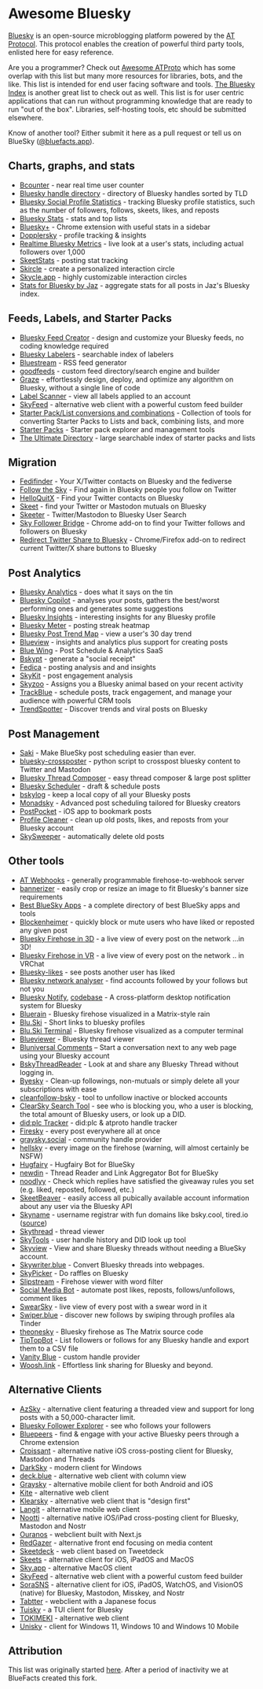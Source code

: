 # Awesome Bluesky

[Bluesky](https://github.com/bluesky-social/) is an open-source microblogging platform powered by the [AT Protocol](https://atproto.com/). This protocol enables the creation of powerful third party tools, enlisted here for easy reference.

Are you a programmer? Check out [Awesome ATProto](https://github.com/beeman/awesome-atproto) which has some overlap with this list but many more resources for libraries, bots, and the like. This list is intended for end user facing software and tools. [The Bluesky Index](https://github.com/scrub-dev/bsky-index/) is another great list to check out as well. This list is for user centric applications that can run without programming knowledge that are ready to run "out of the box". Libraries, self-hosting tools, etc should be submitted elsewhere.

Know of another tool? Either submit it here as a pull request or tell us on BlueSky ([@bluefacts.app](https://bsky.app/profile/bluefacts.app)).

## Charts, graphs, and stats
 - [Bcounter](https://bcounter.nat.vg/) - near real time user counter
 - [Bluesky handle directory](https://blue.mackuba.eu/directory/) - directory of Bluesky handles sorted by TLD
 - [Bluesky Social Profile Statistics](https://bstat.app/) - tracking Bluesky profile statistics, such as the number of followers, follows, skeets, likes, and reposts
 - [Bluesky Stats](https://vqv.app/stats) - stats and top lists
 - [Bluesky+](https://chromewebstore.google.com/detail/bluesky+/flbheallcbkoaffegmjenkpojhocmdla) - Chrome extension with useful stats in a sidebar
 - [Dopplersky](https://dopplersky.com) - profile tracking & insights
 - [Realtime Bluesky Metrics](https://realtime.blue/) - live look at a user's stats, including actual followers over 1,000
 - [SkeetStats](https://skeetstats.xyz/) - posting stat tracking
 - [Skircle](https://skircle.me/) - create a personalized interaction circle
 - [Skycle.app](https://skycle.app/) - highly customizable interaction circles 
 - [Stats for Bluesky by Jaz](https://bsky.jazco.dev/) - aggregate stats for all posts in Jaz's Bluesky index.
 
## Feeds, Labels, and Starter Packs
 - [Bluesky Feed Creator](https://blueskyfeedcreator.com/) - design and customize your Bluesky feeds, no coding knowledge required
 - [Bluesky Labelers](https://www.bluesky-labelers.io/) - searchable index of labelers
 - [Bluestream](https://bluestream.deno.dev/) - RSS feed generator
 - [goodfeeds](https://goodfeeds.co/) - custom feed directory/search engine and builder
 - [Graze](https://www.graze.social/) - effortlessly design, deploy, and optimize any algorithm on Bluesky, without a single line of code
 - [Label Scanner](https://blue.mackuba.eu/scanner/) - view all labels applied to an account
 - [SkyFeed](https://skyfeed.app) - alternative web client with a powerful custom feed builder
 - [Starter Pack/List conversions and combinations](https://nws-bot.us/bskyStarterPack.php) - Collection of tools for converting Starter Packs to Lists and back, combining lists, and more
 - [Starter Packs](https://www.starterpacks.net) - Starter pack explorer and management tools
 - [The Ultimate Directory](https://blueskydirectory.com/) - large searchable index of starter packs and lists

## Migration
 - [Fedifinder](https://fedifinder.glitch.me/) - Your X/Twitter contacts on Bluesky and the fediverse
 - [Follow the Sky](https://gggdomi.github.io/follow-the-sky/) - Find again in Bluesky people you follow on Twitter
 - [HelloQuitX](https://app.helloquitx.com/) - Find your Twitter contacts on Bluesky
 - [Skeet](https://skeet.labnotes.org/) - find your Twitter or Mastodon mutuals on Bluesky
 - [Skeeter](https://skeeter.streamlit.app/) - Twitter/Mastodon to Bluesky User Search
 - [Sky Follower Bridge](https://www.sky-follower-bridge.dev) - Chrome add-on to find your Twitter follows and followers on Bluesky
 - [Redirect Twitter Share to Bluesky](https://share.notx.blue/) - Chrome/Firefox add-on to redirect current Twitter/X share buttons to Bluesky

## Post Analytics
 - [Bluesky Analytics](https://bluesky-insights.dwagentai.com/) - does what it says on the tin
 - [Bluesky Copilot](https://bskycopilot.com) - analyses your posts, gathers the best/worst performing ones and generates some suggestions
 - [Bluesky Insights](https://bskyinsights.com) - interesting insights for any Bluesky profile
 - [Bluesky Meter](https://blueskymeter.com) - posting streak heatmap
 - [Bluesky Post Trend Map](https://bsky-post-map.vercel.app/) - view a user's 30 day trend
 - [Blueview](https://blueview.app/) - insights and analytics plus support for creating posts
 - [Blue Wing](https://bluew.ing) - Post Schedule & Analytics SaaS
 - [Bskypt](https://bskypt.vercel.app/) - generate a "social receipt"
 - [Fedica](https://fedica.com/) - posting analysis and and insights
 - [SkyKit](https://skykit.blue/) - post engagement analysis
 - [Skyzoo](https://skyzoo.blue/) - Assigns you a Bluesky animal based on your recent activity
 - [TrackBlue](https://track.blue/) - schedule posts, track engagement, and manage your audience with powerful CRM tools
 - [TrendSpotter](https://www.trendspotter.blue/) - Discover trends and viral posts on Bluesky

## Post Management 
 - [Saki](https://usesaki.com) - Make BlueSky post scheduling easier than ever.
 - [bluesky-crossposter](https://github.com/Linus2punkt0/bluesky-crossposter) - python script to crosspost bluesky content to Twitter and Mastodon
 - [Bluesky Thread Composer](https://bluesky-thread-composer.pages.dev/) - easy thread composer & large post splitter
 - [Bluesky Scheduler](https://www.blueskyscheduler.com/) - draft & schedule posts
 - [bskylog](https://github.com/hidea/app_bskylog) - keep a local copy of all your Bluesky posts
 - [Monadsky](https://monadsky.com) - Advanced post scheduling tailored for Bluesky creators
 - [PostPocket](https://apps.apple.com/au/app/postpocket-save-read-later/id6670723615) - iOS app to bookmark posts
 - [Profile Cleaner](https://bsky.jazco.dev/cleanup) - clean up old posts, likes, and reposts from your Bluesky account
 - [SkySweeper](https://skysweeper.p8.lu/) - automatically delete old posts
 

## Other tools
 - [AT Webhooks](https://atprotowebhooks.com) - generally programmable firehose-to-webhook server
 - [bannerizer](https://bannerizer.glitch.me/) - easily crop or resize an image to fit Bluesky's banner size requirements
 - [Best BlueSky Apps](https://bestblueskyapps.com) - a complete directory of best BlueSky apps and tools
 - [Blockenheimer](https://blockenheimer.click/) - quickly block or mute users who have liked or reposted any given post
 - [Bluesky Firehose in 3D](https://firehose3d.theo.io/) - a live view of every post on the network ...in 3D!
 - [Bluesky Firehose in VR](https://vrchat.com/home/world/wrld_52865286-5286-5286-5286-528652865286/info) - a live view of every post on the network .. in VRChat
 - [Bluesky-likes](https://luizzeroxis.github.io/bluesky-likes/) - see posts another user has liked
 - [Bluesky network analyser](https://bsky-follow-finder.theo.io/) - find accounts followed by your follows but not you
 - [Bluesky Notify](https://pypi.org/project/bluesky-notify/), [codebase](https://github.com/jerdog/bluesky-notify/) - A cross-platform desktop notification system for Bluesky
 - [Bluerain](https://simone.computer/bluerain) - Bluesky firehose visualized in a Matrix-style rain
 - [Blu.Ski](https://blu.ski) - Short links to bluesky profiles
 - [Blu.Ski Terminal](https://blu.ski/terminal) - Bluesky firehose visualized as a computer terminal
 - [Blueviewer](https://blueviewer.pages.dev/) - Bluesky thread viewer
 - [Bluniversal Comments](https://github.com/joneslloyd/bluniversal-comments) – Start a conversation next to any web page using your Bluesky account
 - [BskyThreadReader](https://bskythreadreader.glitch.me/) - Look at and share any Bluesky Thread without logging in.
 - [Byesky](https://byesky.pirhoo.com/) - Clean-up followings, non-mutuals or simply delete all your subscriptions with ease
 - [cleanfollow-bsky](https://cleanfollow-bsky.pages.dev/) - tool to unfollow inactive or blocked accounts
 - [ClearSky Search Tool](https://clearsky.app/) - see who is blocking you, who a user is blocking, the total amount of Bluesky users, or look up a DID.
 - [did:plc Tracker](https://plc-handle-tracker.kpherox.dev/) - did:plc & atproto handle tracker
 - [Firesky](https://firesky.tv/) - every post everywhere all at once
 - [graysky.social](https://graysky.social/) - community handle provider
 - [hellsky](https://hellsky.vvvvv.co/) - every image on the firehose (warning, will almost certainly be NSFW)
 - [Hugfairy](https://hugfairy.haider.id) - Hugfairy Bot for BlueSky
 - [newdin](https://read.newdin.com) - Thread Reader and Link Aggregator Bot for BlueSky
 - [noodlyy](https://www.noodlyy.com/) - Check which replies have satisfied the giveaway rules you set (e.g. liked, reposted, followed, etc.)
 - [SkeetBeaver](https://skeetbeaver.pages.dev/) - easily access all pubically available account information about any user via the Bluesky API
 - [Skyname](https://skyna.me) - username registrar with fun domains like bsky.cool, tired.io ([source](https://github.com/darnfish/skyname))
 - [Skythread](https://blue.mackuba.eu/skythread/) - thread viewer
 - [SkyTools](https://skytools.anon5r.com/) - user handle history and DID look up tool
 - [Skyview](https://skyview.social/) - View and share Bluesky threads without needing a BlueSky account. 
 - [Skywriter.blue](https://skywriter.blue/) - Convert Bluesky threads into webpages.
 - [SkyPicker](https://skypicker.site/) - Do raffles on Bluesky
 - [Slipstream](https://birdbrain.dev/bluesky/slipstream.html) - Firehose viewer with word filter
 - [Social Media Bot](https://www.pelock.com/products/social-media-bot) - automate post likes, reposts, follows/unfollows, comment likes
 - [SwearSky](https://swearsky.bagpuss.org/) - live view of every post with a swear word in it
 - [Swiper.blue](https://swiper.blue/) - discover new follows by swiping through profiles ala Tinder
 - [theonesky](https://opnsrc.codes/) - Bluesky firehose as The Matrix source code
 - [TipTopBot](https://tiptopbot.com) - List followers or follows for any Bluesky handle and export them to a CSV file
 - [Vanity Blue](https://vanity.blue/) - custom handle provider
 - [Woosh.link](https://woosh.link/) - Effortless link sharing for Bluesky and beyond.

## Alternative Clients
 - [AzSky](https://azsky.app) - alternative client featuring a threaded view and support for long posts with a 50,000-character limit.
 - [Bluesky Follower Explorer](https://bluesky-followers.advaith.io/) - see who follows your followers
 - [Bluepeers](https://bluepeers.app/) - find & engage with your active Bluesky peers through a Chrome extension
 - [Croissant](https://croissantapp.com/) - alternative native iOS cross-posting client for Bluesky, Mastodon and Threads
 - [DarkSky](https://github.com/FireCubeStudios/DarkSky) - modern client for Windows
 - [deck.blue](https://deck.blue/) - alternative web client with column view
 - [Graysky](https://graysky.app/) - alternative mobile client for both Android and iOS
 - [Kite](https://github.com/callmearta/kite) - alternative web client
 - [Klearsky](https://klearsky.pages.dev/) - alternative web client that is "design first"
 - [Langit](https://langit.pages.dev/) - alternative mobile web client
 - [Nootti](https://nootti.com) - alternative native iOS/iPad cross-posting client for Bluesky, Mastodon and Nostr
 - [Ouranos](https://useouranos.app/) - webclient built with Next.js
 - [RedGazer](https://www.redgazer.com/) - alternative front end focusing on media content
 - [Skeetdeck](https://skeetdeck.pages.dev/) - web client based on Tweetdeck
 - [Skeets](https://www.skeetsapp.com) - alternative client for iOS, iPadOS and MacOS
 - [Sky.app](https://github.com/jcsalterego/Sky.app) - alternative MacOS client
 - [SkyFeed](https://skyfeed.app) - alternative web client with a powerful custom feed builder
 - [SoraSNS](https://mszpro.com/sorasns) - alternative client for iOS, iPadOS, WatchOS, and VisionOS (native) for Bluesky, Mastodon, Misskey, and Nostr
 - [Tabtter](https://tabtter.jp/) - webclient with a Japanese focus
 - [Tuisky](https://github.com/sugyan/tuisky) - a TUI client for Bluesky
 - [TOKIMEKI](https://tokimekibluesky.vercel.app/) - alternative web client
 - [Unisky](https://github.com/UnicordDev/UniSky) - client for Windows 11, Windows 10 and Windows 10 Mobile 

## Attribution

This list was originally started [here](https://github.com/fishttp/awesome-bluesky). After a period of inactivity we at BlueFacts created this fork.
